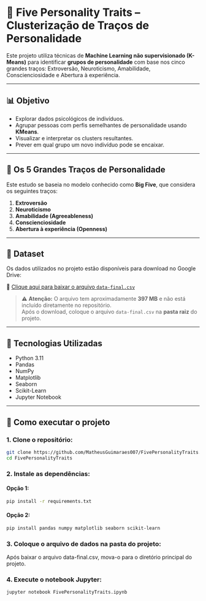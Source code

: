 # 🧠 Five Personality Traits – Clusterização de Traços de Personalidade

Este projeto utiliza técnicas de **Machine Learning não supervisionado (K-Means)** para identificar **grupos de personalidade** com base nos cinco grandes traços: Extroversão, Neuroticismo, Amabilidade, Conscienciosidade e Abertura à experiência.

---

## 📊 Objetivo

- Explorar dados psicológicos de indivíduos.
- Agrupar pessoas com perfis semelhantes de personalidade usando **KMeans**.
- Visualizar e interpretar os clusters resultantes.
- Prever em qual grupo um novo indivíduo pode se encaixar.

---

## 🧠 Os 5 Grandes Traços de Personalidade

Este estudo se baseia no modelo conhecido como **Big Five**, que considera os seguintes traços:

1. **Extroversão**
2. **Neuroticismo**
3. **Amabilidade (Agreeableness)**
4. **Conscienciosidade**
5. **Abertura à experiência (Openness)**

---

## 📁 Dataset

Os dados utilizados no projeto estão disponíveis para download no Google Drive:

🔗 [Clique aqui para baixar o arquivo `data-final.csv`](https://drive.google.com/file/d/1f1biExSR9VOpcaJKcePLvR8fAvXEXi3f/view?usp=drive_link)

> ⚠️ **Atenção:** O arquivo tem aproximadamente **397 MB** e não está incluído diretamente no repositório.  
> Após o download, coloque o arquivo `data-final.csv` na **pasta raiz** do projeto.

---

## 🚀 Tecnologias Utilizadas

- Python 3.11
- Pandas
- NumPy
- Matplotlib
- Seaborn
- Scikit-Learn
- Jupyter Notebook

---

## 🧪 Como executar o projeto

### 1. Clone o repositório:

```bash
git clone https://github.com/MatheusGuimaraes007/FivePersonalityTraits.git
cd FivePersonalityTraits
```

### 2. Instale as dependências:

#### Opção 1:

```bash
pip install -r requirements.txt
```

#### Opção 2:

```bash
pip install pandas numpy matplotlib seaborn scikit-learn
```

### 3. Coloque o arquivo de dados na pasta do projeto:

Após baixar o arquivo data-final.csv, mova-o para o diretório principal do projeto.

### 4. Execute o notebook Jupyter:

```bash
jupyter notebook FivePersonalityTraits.ipynb
```
